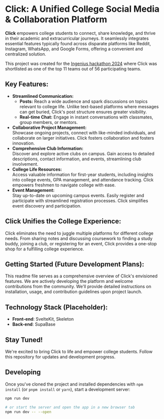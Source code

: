 # Click: A Unified College Social Media & Collaboration Platform

**Click** empowers college students to connect, share knowledge, and thrive in their academic and extracurricular journeys. It seamlessly integrates essential features typically found across disparate platforms like Reddit, Instagram, WhatsApp, and Google Forms, offering a convenient and centralized solution.

This project was created for the [Ingenius hackathon 2024](https://www.instagram.com/ingeniushackathon/) where Click was shortlisted as one of the top 11 teams out of 56 participating teams.

## Key Features:

- **Streamlined Communication:**
  - **Posts:** Reach a wide audience and spark discussions on topics relevant to college life. Unlike text-based platforms where messages can get buried, Click's post structure ensures greater visibility.
  - **Real-time Chat:** Engage in instant conversations with classmates, group members, or mentors.
- **Collaborative Project Management:**\
Showcase ongoing projects, connect with like-minded individuals, and collaborate on larger initiatives. Click fosters collaboration and fosters innovation.
- **Comprehensive Club Information:**\
  Discover and explore active clubs on campus. Gain access to detailed descriptions, contact information, and events, streamlining club involvement.
- **College Life Resources:**\
  Access valuable information for first-year students, including insights into college events, GPA management, and attendance tracking. Click empowers freshmen to navigate college with ease.
- **Event Management:**\
   Stay up-to-date on upcoming campus events. Easily register and participate with streamlined registration processes.       Click simplifies event discovery and participation.

## Click Unifies the College Experience:

Click eliminates the need to juggle multiple platforms for different college needs. From sharing notes and discussing coursework to finding a study buddy, joining a club, or registering for an event, Click provides a one-stop shop for a fulfilling college experience.

## Getting Started (Future Development Plans):

This readme file serves as a comprehensive overview of Click's envisioned features. We are actively developing the platform and welcome contributions from the community. We'll provide detailed instructions on installation, usage, and contribution guidelines upon project launch.

## Technology Stack (Placeholder):

- **Front-end**: SvelteKit, Skeleton
- **Back-end**: SupaBase

## Stay Tuned!

We're excited to bring Click to life and empower college students. Follow this repository for updates and development progress.

## Developing

Once you've cloned the project and installed dependencies with `npm install` (or `pnpm install` or `yarn`), start a development server:

```bash
npm run dev

# or start the server and open the app in a new browser tab
npm run dev -- --open
```


